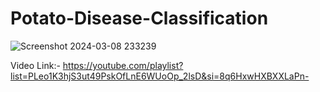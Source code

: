 # Potato-Disease-Classification

![Screenshot 2024-03-08 233239](https://github.com/djdhairya/Potato-Disease-Classification-/assets/99894946/ef9336d4-785a-4d8b-a786-5decd5870e68)

Video Link:- https://youtube.com/playlist?list=PLeo1K3hjS3ut49PskOfLnE6WUoOp_2lsD&si=8q6HxwHXBXXLaPn-
